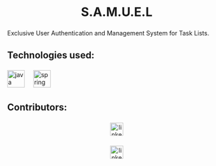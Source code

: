 <h1 align="center">S.A.M.U.E.L</h1>

###

<p align="left">Exclusive User Authentication and Management System for Task Lists.</p>

###

<h2 align="left">Technologies used:</h2>

###

<div align="left">
  <img src="https://cdn.jsdelivr.net/gh/devicons/devicon/icons/java/java-original.svg" height="40" alt="java logo"  />
  <img width="12" />
  <img src="https://cdn.jsdelivr.net/gh/devicons/devicon/icons/spring/spring-original.svg" height="40" alt="spring logo"  />
</div>

###

<h2 align="left">Contributors:</h2>

###

<div align="center">
  <a href="https://www.linkedin.com/in/jo%C3%A3o-vitor-nascimento1/" target="_blank">
    <img src="https://img.shields.io/static/v1?message=LinkedIn&logo=linkedin&label=Jo%C3%A3o%20Nascimento&color=0077B5&logoColor=white&labelColor=&style=for-the-badge" height="30" alt="linkedin logo"  />
  </a>
</div>

###

<div align="center">
  <a href="https://www.linkedin.com/in/harrison-fernando-431a6a324/" target="_blank">
    <img src="https://img.shields.io/static/v1?message=LinkedIn&logo=linkedin&label=Harirnson%20Fernando&color=0077B5&logoColor=white&labelColor=&style=for-the-badge" height="30" alt="linkedin logo"  />
  </a>
</div>

###
